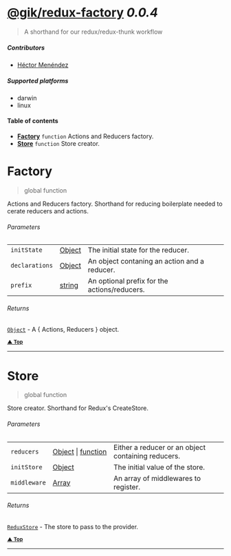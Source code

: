 # [@gik/redux-factory](https://github.com/gikmx/redux-factory#readme) *0.0.4*
> A shorthand for our redux/redux-thunk workflow

##### Contributors
- [Héctor Menéndez](mailto:hector@gik.mx) []()

##### Supported platforms
- darwin
- linux

#### <a name="table-of-contents"></a> Table of contents
- **[Factory](#Factory)** `function` Actions and Reducers factory.
- **[Store](#Store)** `function` Store creator.


# <a name="Factory"></a> Factory
> global  function


Actions and Reducers factory.
Shorthand for reducing boilerplate needed to cerate reducers and actions.

###### Parameters
<table>
    <tr>
        <td style="white-space: nowrap;">
            <code>initState</code>
        </td>
        <td style="white-space: nowrap;">
                <a href="#Object">Object</a>
        </td>
        <td>The initial state for the reducer.</td>
    </tr><tr>
        <td style="white-space: nowrap;">
            <code>declarations</code>
        </td>
        <td style="white-space: nowrap;">
                <a href="#Object">Object</a>
        </td>
        <td>An object contaning an action and a reducer.</td>
    </tr><tr>
        <td style="white-space: nowrap;">
            <code>prefix</code>
        </td>
        <td style="white-space: nowrap;">
                <a href="#string">string</a>
        </td>
        <td>An optional prefix for the actions/reducers.</td>
    </tr>
</table>


###### Returns
 [`Object`](#Object) <span style="font-weight:normal"> - A { Actions, Reducers } object.</span>

<small>**[▲ Top](#table-of-contents)**</small>

---

# <a name="Store"></a> Store
> global  function


Store creator.
Shorthand for Redux's CreateStore.

###### Parameters
<table>
    <tr>
        <td style="white-space: nowrap;">
            <code>reducers</code>
        </td>
        <td style="white-space: nowrap;">
                <a href="#Object">Object</a> | 
                <a href="#function">function</a>
        </td>
        <td>Either a reducer or an object containing reducers.</td>
    </tr><tr>
        <td style="white-space: nowrap;">
            <code>initStore</code>
        </td>
        <td style="white-space: nowrap;">
                <a href="#Object">Object</a>
        </td>
        <td>The initial value of the store.</td>
    </tr><tr>
        <td style="white-space: nowrap;">
            <code>middleware</code>
        </td>
        <td style="white-space: nowrap;">
                <a href="#Array">Array</a>
        </td>
        <td>An array of middlewares to register.</td>
    </tr>
</table>


###### Returns
 [`ReduxStore`](#ReduxStore) <span style="font-weight:normal"> - The store to pass to the provider.</span>

<small>**[▲ Top](#table-of-contents)**</small>

---

